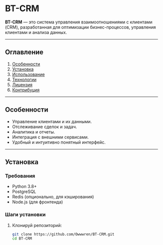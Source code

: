 # BT-CRM

**BT-CRM** — это система управления взаимоотношениями с клиентами (CRM), разработанная для оптимизации бизнес-процессов, управления клиентами и анализа данных.

---

## Оглавление

1. [Особенности](#особенности)
2. [Установка](#установка)
3. [Использование](#использование)
4. [Технологии](#технологии)
5. [Лицензия](#лицензия)
6. [Контрибуция](#контрибуция)

---

## Особенности

- Управление клиентами и их данными.
- Отслеживание сделок и задач.
- Аналитика и отчеты.
- Интеграция с внешними сервисами.
- Удобный и интуитивно понятный интерфейс.

---

## Установка

### Требования

- Python 3.8+
- PostgreSQL
- Redis (опционально, для кэширования)
- Node.js (для фронтенда)

### Шаги установки

1. Клонируй репозиторий:
   ```bash
   git clone https://github.com/Owwwren/BT-CRM.git
   cd BT-CRM
